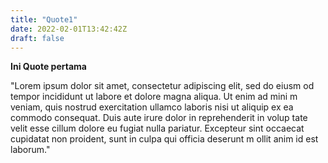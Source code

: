 ```yaml
---
title: "Quote1"
date: 2022-02-01T13:42:42Z
draft: false
---
```


**Ini Quote pertama**

"Lorem ipsum dolor sit amet, consectetur adipiscing elit, sed do eiusm
od tempor incididunt ut labore et dolore magna aliqua. Ut enim ad mini
m veniam, quis nostrud exercitation ullamco laboris nisi ut aliquip ex
 ea commodo consequat. Duis aute irure dolor in reprehenderit in volup
tate velit esse cillum dolore eu fugiat nulla pariatur. Excepteur sint
 occaecat cupidatat non proident, sunt in culpa qui officia deserunt m
ollit anim id est laborum."
